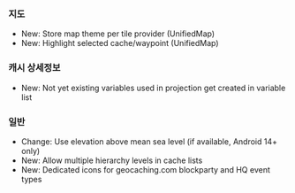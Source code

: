 ### 지도
- New: Store map theme per tile provider (UnifiedMap)
- New: Highlight selected cache/waypoint (UnifiedMap)

### 캐시 상세정보
- New: Not yet existing variables used in projection get created in variable list

### 일반
- Change: Use elevation above mean sea level (if available, Android 14+ only)
- New: Allow multiple hierarchy levels in cache lists
- New: Dedicated icons for geocaching.com blockparty and HQ event types


